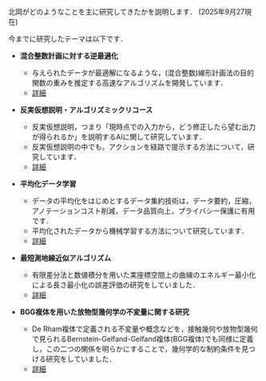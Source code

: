北岡がどのようなことを主に研究してきたかを説明します．
(2025年9月27現在)

今までに研究したテーマは以下です．
- **混合整数計画に対する逆最適化**
    - 与えられたデータが最適解になるような，(混合整数)線形計画法の目的関数の重みを推定する高速なアルゴリズムを開発しています．
    - <a href="{{ '/research_interest/inverse_optimization' | relative_url }}">詳細</a>

- **反実仮想説明・アルゴリズミックリコース**
    - 反実仮想説明，つまり「現時点での入力から，どう修正したら望む出力が得られるか」を説明するAIに関して研究しています．
    - 反実仮想説明の中でも，アクションを経路で提示する方法について，研究しています．
    - <a href="{{ '/research_interest/counterfactual_explanation' | relative_url }}">詳細</a>

- **平均化データ学習** 
    - データの平均化をはじめとするデータ集約技術は，データ要約，圧縮，アノテーションコスト削減，データ品質向上，プライバシー保護に有用です．
    - 平均化されたデータから機械学習する方法について研究しています．
    - <a href="{{ '/research_interest/averaged_data' | relative_url }}">詳細</a>

- **最短測地線近似アルゴリズム**
    - 有限差分法と数値積分を用いた実座標空間上の曲線のエネルギー最小化による長さ最小化の誤差評価の研究をしていました．
    - <a href="{{ '/research_interest/geodesic' | relative_url }}">詳細</a>
    
- **BGG複体を用いた放物型幾何学の不変量に関する研究**
    - De Rham複体で定義される不変量や概念などを，接触幾何や放物型幾何で見られるBernstein-Gelfand-Gelfand複体(BGG複体)でも同様に定義し，この二つの関係を明らかにすることで，幾何学的な制約条件を見つける研究をしていました．
    - <a href="{{ '/research_interest/bgg_complex' | relative_url }}">詳細</a>

